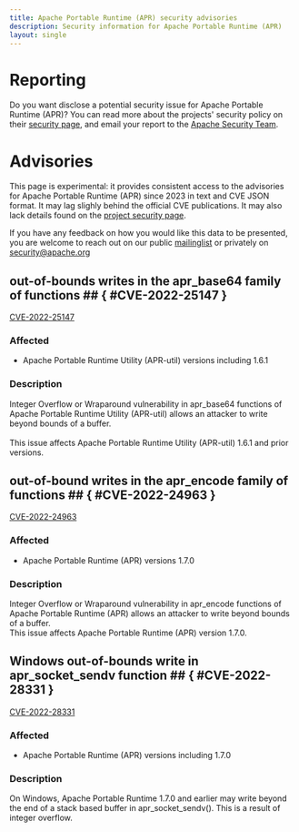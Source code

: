 ```yaml
---
title: Apache Portable Runtime (APR) security advisories
description: Security information for Apache Portable Runtime (APR)
layout: single
---
```


# Reporting

Do you want disclose a potential security issue for Apache Portable Runtime (APR)? You can read more about the projects' security policy on their [security page](https://apr.apache.org/security_report.html), and email your report to the  [Apache Security Team](mailto:security@apache.org).

# Advisories

This page is experimental: it provides consistent access to the advisories for Apache Portable Runtime (APR) since 2023 in text and CVE JSON format. It may lag slighly behind the official CVE publications. It may also lack details found on the [project security page](https://apr.apache.org/security_report.html).

If you have any feedback on how you would like this data to be presented, you are welcome to reach out on our public [mailinglist](/mailinglist) or privately on [security@apache.org](mailto:security@apache.org)

## out-of-bounds writes in the apr_base64 family of functions ## { #CVE-2022-25147 }

[CVE-2022-25147](./CVE-2022-25147.cve.json)

### Affected

* Apache Portable Runtime Utility (APR-util) versions  including 1.6.1


### Description

<div>Integer Overflow or Wraparound vulnerability in apr_base64 functions of Apache Portable Runtime Utility (APR-util) allows an attacker to write beyond bounds of a buffer.</div><div><br></div><div>This issue affects Apache Portable Runtime Utility (APR-util) 1.6.1 and prior versions.</div>

## out-of-bound writes in the apr_encode family of functions  ## { #CVE-2022-24963 }

[CVE-2022-24963](./CVE-2022-24963.cve.json)

### Affected

* Apache Portable Runtime (APR) versions 1.7.0


### Description

Integer Overflow or Wraparound vulnerability in apr_encode functions of Apache Portable Runtime (APR) allows an attacker to write beyond bounds of a buffer.<br>This issue affects Apache Portable Runtime (APR) version 1.7.0.

##  Windows out-of-bounds write in apr_socket_sendv function ## { #CVE-2022-28331 }

[CVE-2022-28331](./CVE-2022-28331.cve.json)

### Affected

* Apache Portable Runtime (APR) versions  including 1.7.0


### Description

On Windows, Apache Portable Runtime 1.7.0 and earlier may write beyond the end of a stack based buffer in apr_socket_sendv(). This is a result of integer overflow.